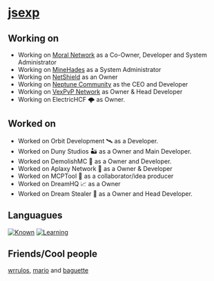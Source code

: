 #                                    [jsexp](https://jsexp.wtf)
## Working on
- Working on [Moral Network](https://discord.moral.rip) as a Co-Owner, Developer and System Administrator
- Working on [MineHades](https://discord.gg/minehades) as a System Administrator
- Working on [NetShield](https://discord.gg/6KHXQvf4wt) as an Owner
- Working on [Neptune Community](https://discord.gg/Y3wtcd68WB) as the CEO and Developer
- Working on [VexPvP Network](https://discord.gg/fvSXRX5cpM) as Owner & Head Developer
- Working on ElectricHCF 🌩 as Owner.

## Worked on
- Worked on Orbit Development 🛰️ as a Developer.
- Worked on Duny Studios 🏜️ as a Owner and Main Developer.
- Worked on DemolishMC 🔨 as a Owner and Developer.
- Worked on Aplaxy Network 🐍 as a Owner & Developer
- Worked on MCPTool 🧨 as a collaborator/idea producer
- Worked on DreamHQ 📈 as a Owner
- Worked on Dream Stealer 💭 as a Owner and Head Developer.

## Languagues

[![Known](https://skillicons.dev/icons?i=python,java,mysql,bash)](https://skillicons.dev)
[![Learning](https://skillicons.dev/icons?i=javascript)](https://skillicons.dev)

## Friends/Cool people
[wrrulos](https://github.com/wrrulos), [mario](https://github.com/PerroDev) and [baguette](https://github.com/ZenKun-04)
